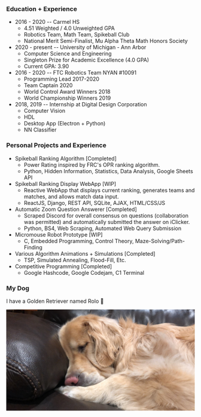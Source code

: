 ### Education + Experience

- 2016 - 2020 -- Carmel HS
  - 4.51 Weighted / 4.0 Unweighted GPA
  - Robotics Team, Math Team, Spikeball Club
  - National Merit Semi-Finalist, Mu Alpha Theta Math Honors Society
- 2020 - present -- University of Michigan - Ann Arbor
  - Computer Science and Engineering
  - Singleton Prize for Academic Excellence (4.0 GPA)
  - Current GPA: 3.90
- 2016 - 2020 -- FTC Robotics Team NYAN #10091
    - Programming Lead 2017-2020
    - Team Captain 2020
    - World Control Award Winners 2018
    - World Championship Winners 2019
- 2018, 2019 -- Internship at Digital Design Corporation
  - Computer Vision
  - HDL
  - Desktop App (Electron + Python)
  - NN Classifier
### Personal Projects and Experience
- Spikeball Ranking Algorithm [Completed]
  - Power Rating inspired by FRC's OPR ranking algorithm.
  - Python, Hidden Information, Statistics, Data Analysis, Google Sheets API
- Spikeball Ranking Display WebApp [WIP]
  - Reactive WebApp that displays current ranking, generates teams and matches, and allows match data input.
  - ReactJS, Django, REST API, SQLite, AJAX, HTML/CSS/JS
- Automatic Zoom Question Answerer [Completed]
  - Scraped Discord for overall consensus on questions (collaboration was permitted) and automatically submitted the answer on iClicker.
  - Python, BS4, Web Scraping, Automated Web Query Submission
- Micromouse Robot Prototype [WIP]
  - C, Embedded Programming, Control Theory, Maze-Solving/Path-Finding
- Various Algorithm Animations + Simulations [Completed]
  - TSP, Simulated Annealing, Flood-Fill, Etc.
- Competitive Programming [Completed]
  - Google Hashcode, Google Codejam, C1 Terminal

### My Dog
I have a Golden Retriever named Rolo 🐶

![Rolo](./Rolo.JPG)